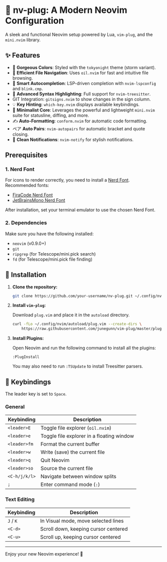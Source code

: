 # 🔌 nv-plug: A Modern Neovim Configuration

A sleek and functional Neovim setup powered by Lua, `vim-plug`, and the `mini.nvim` library.

## ✨ Features

-   🎨 **Gorgeous Colors**: Styled with the `tokyonight` theme (storm variant).
-   📂 **Efficient File Navigation**: Uses `oil.nvim` for fast and intuitive file browsing.
-   🤖 **Smart Autocompletion**: LSP-driven completion with `nvim-lspconfig` and `blink.cmp`.
-   🌳 **Advanced Syntax Highlighting**: Full support for `nvim-treesitter`.
-    GIT Integration: `gitsigns.nvim` to show changes in the sign column.
-   💡 **Key Hinting**: `which-key.nvim` displays available keybindings.
-   🤏 **Minimalist Core**: Leverages the powerful and lightweight `mini.nvim` suite for statusline, diffing, and more.
-   ✍️ **Auto-Formatting**: `conform.nvim` for automatic code formatting.
-   ペア **Auto Pairs**: `nvim-autopairs` for automatic bracket and quote closing.
-   🔔 **Clean Notifications**: `nvim-notify` for stylish notifications.

##  Prerequisites

### 1.  Nerd Font

For icons to render correctly, you need to install a [Nerd Font](https://www.nerdfonts.com/). Recommended fonts:

-   [FiraCode Nerd Font](https://www.nerdfonts.com/font-downloads)
-   [JetBrainsMono Nerd Font](https://www.nerdfonts.com/font-downloads)

After installation, set your terminal emulator to use the chosen Nerd Font.

### 2. Dependencies

Make sure you have the following installed:

-   `neovim` (v0.9.0+)
-   `git`
-   `ripgrep` (for Telescope/mini.pick search)
-   `fd` (for Telescope/mini.pick file finding)

## 🚀 Installation

1.  **Clone the repository:**

    ```bash
    git clone https://github.com/your-username/nv-plug.git ~/.config/nvim
    ```

2.  **Install `vim-plug`:**

    Download `plug.vim` and place it in the `autoload` directory.

    ```bash
    curl -fLo ~/.config/nvim/autoload/plug.vim --create-dirs \
        https://raw.githubusercontent.com/junegunn/vim-plug/master/plug.vim
    ```

3.  **Install Plugins:**

    Open Neovim and run the following command to install all the plugins:

    ```
    :PlugInstall
    ```

    You may also need to run `:TSUpdate` to install Treesitter parsers.

## 🔑 Keybindings

The leader key is set to `Space`.

### General

| Keybinding      | Description                               |
| --------------- | ----------------------------------------- |
| `<leader>E`     | Toggle file explorer (`oil.nvim`)         |
| `<leader>e`     | Toggle file explorer in a floating window |
| `<leader>fm`    | Format the current buffer                 |
| `<leader>w`     | Write (save) the current file             |
| `<leader>q`     | Quit Neovim                               |
| `<leader>so`    | Source the current file                   |
| `<C-h/j/k/l>`   | Navigate between window splits            |
| `;`             | Enter command mode (`:`)                  |

### Text Editing

| Keybinding | Description                          |
| ---------- | ------------------------------------ |
| `J` / `K`  | In Visual mode, move selected lines  |
| `<C-d>`    | Scroll down, keeping cursor centered |
| `<C-u>`    | Scroll up, keeping cursor centered   |

---

Enjoy your new Neovim experience! 🌟
